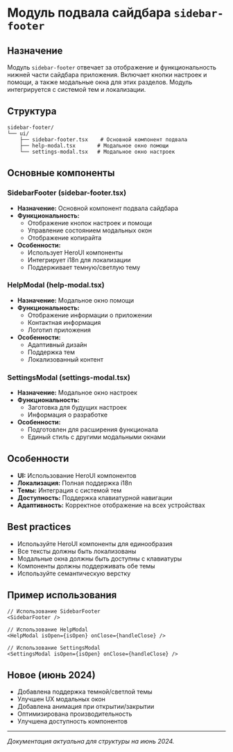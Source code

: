 # Модуль подвала сайдбара `sidebar-footer`

## Назначение
Модуль `sidebar-footer` отвечает за отображение и функциональность нижней части сайдбара приложения. Включает кнопки настроек и помощи, а также модальные окна для этих разделов. Модуль интегрируется с системой тем и локализации.

## Структура
```
sidebar-footer/
└── ui/
    ├── sidebar-footer.tsx    # Основной компонент подвала
    ├── help-modal.tsx       # Модальное окно помощи
    └── settings-modal.tsx   # Модальное окно настроек
```

## Основные компоненты

### SidebarFooter (sidebar-footer.tsx)
- **Назначение:** Основной компонент подвала сайдбара
- **Функциональность:**
  - Отображение кнопок настроек и помощи
  - Управление состоянием модальных окон
  - Отображение копирайта
- **Особенности:**
  - Использует HeroUI компоненты
  - Интегрирует i18n для локализации
  - Поддерживает темную/светлую тему

### HelpModal (help-modal.tsx)
- **Назначение:** Модальное окно помощи
- **Функциональность:**
  - Отображение информации о приложении
  - Контактная информация
  - Логотип приложения
- **Особенности:**
  - Адаптивный дизайн
  - Поддержка тем
  - Локализованный контент

### SettingsModal (settings-modal.tsx)
- **Назначение:** Модальное окно настроек
- **Функциональность:**
  - Заготовка для будущих настроек
  - Информация о разработке
- **Особенности:**
  - Подготовлен для расширения функционала
  - Единый стиль с другими модальными окнами

## Особенности
- **UI:** Использование HeroUI компонентов
- **Локализация:** Полная поддержка i18n
- **Темы:** Интеграция с системой тем
- **Доступность:** Поддержка клавиатурной навигации
- **Адаптивность:** Корректное отображение на всех устройствах

## Best practices
- Используйте HeroUI компоненты для единообразия
- Все тексты должны быть локализованы
- Модальные окна должны быть доступны с клавиатуры
- Компоненты должны поддерживать обе темы
- Используйте семантическую верстку

## Пример использования
```tsx
// Использование SidebarFooter
<SidebarFooter />

// Использование HelpModal
<HelpModal isOpen={isOpen} onClose={handleClose} />

// Использование SettingsModal
<SettingsModal isOpen={isOpen} onClose={handleClose} />
```

## Новое (июнь 2024)
- Добавлена поддержка темной/светлой темы
- Улучшен UX модальных окон
- Добавлена анимация при открытии/закрытии
- Оптимизирована производительность
- Улучшена доступность компонентов

---
_Документация актуальна для структуры на июнь 2024._ 
